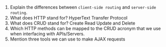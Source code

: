 1.  Explain the differences between `client-side routing` and `server-side routing`.
1.  What does HTTP stand for? HyperText Transfer Protocol 
1.  What does CRUD stand for? Create Read Update and Delete 
1.  Which HTTP methods can be mapped to the CRUD acronym that we use when interfacing with APIs/Servers.
1.  Mention three tools we can use to make AJAX requests
